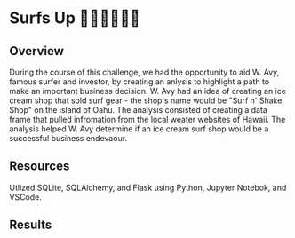  # Surfs Up 🏄🏼‍♀️🏄🏼‍♂️
 
## Overview 
During the course of this challenge, we had the opportunity to aid W. Avy, famous surfer and investor, by creating an anlysis to highlight a path to make an important business decision. W. Avy had an idea of creating an ice cream shop that sold surf gear - the shop's name would be "Surf n' Shake Shop" on the island of Oahu. The analysis consisted of creating a data frame that pulled infromation from the local weater websites of Hawaii. The analysis helped W. Avy determine if an ice cream surf shop would be a successful business endevaour. 

## Resources 
Utlized SQLite, SQLAlchemy, and Flask using Python, Jupyter Notebok, and VSCode.

## Results 
